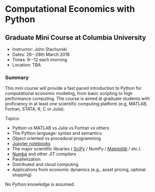 # Computational Economics with Python

## Graduate Mini Course at Columbia University


* Instructor: John Stachurski
* Dates: 26--28th March 2018
* Times: 9--12 each morning
* Location: TBA


### Summary

This mini course will provide a fast paced introduction to Python for
computational economic modeling, from basic scripting to high performance
computing.  The course is aimed at graduate students with proficiency in at
least one scientific computing platform (e.g, MATLAB, Fortran, STATA, R, C or
Julia).

Topics:

* Python vs MATLAB vs Julia vs Fortran vs others
* The Python language: syntax and semantics
* Object oriented vs procedural programming
* [Jupyter notebooks](http://jupyter.org/)
* The major scientific libraries ( [SciPy](http://www.scipy.org/) / NumPy / [Matplotlib](http://matplotlib.org/) / etc.)
* [Numba](http://numba.pydata.org/) and other JIT compilers
* Parallelization
* Distributed and cloud computing
* Applications from economic dynamics (e.g., asset pricing, optimal stopping)


No Python knowledge is assumed.  


